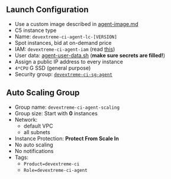## Launch Configuration

- Use a custom image described in [agent-image.md](agent-image.md)
- C5 instance type
- Name: `devextreme-ci-agent-lc-[VERSION]`
- Spot instances, bid at on-demand price
- IAM: `devextreme-ci-agent-iam` (read [this](https://web.archive.org/web/20171108183210/https://docs.aws.amazon.com/systems-manager/latest/userguide/systems-manager-access.html#sysman-access-user))
- User data: [agent-user-data.sh](agent-user-data.sh) (**make sure secrets are filled!**)
- Assign a public IP address to every instance
- `4*CPU` G SSD (general purpose)
- Security group: [`devextreme-ci-sg-agent`](../security-groups.md)

## Auto Scaling Group
- Group name: `devextreme-ci-agent-scaling`
- Group size: Start with **0** instances
- Network:
    - default VPC
    - all subnets
- Instance Protection: **Protect From Scale In**
- No auto scaling
- No notifications
- Tags:
    - `Product=devextreme-ci`
    - `Role=devextreme-ci-agent`
